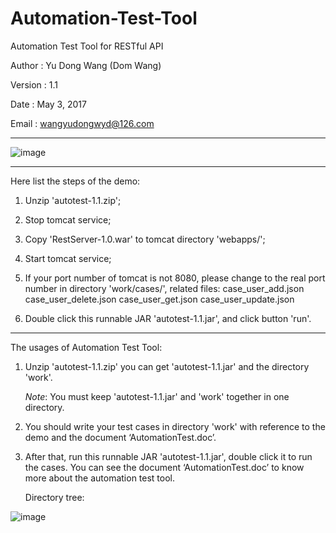 # Automation-Test-Tool

Automation Test Tool for RESTful API


Author	:  Yu Dong Wang (Dom Wang)

Version	:  1.1

Date	:  May 3, 2017

Email	:  wangyudongwyd@126.com

---------------------------------------------------------------------------------------------------------------------

![image](https://raw.githubusercontent.com/wangyudongdom/Automation-Test-Tool/master/screenshot_3.png)

---------------------------------------------------------------------------------------------------------------------
Here list the steps of the demo:

1. Unzip 'autotest-1.1.zip';


2. Stop tomcat service; 

3. Copy 'RestServer-1.0.war' to tomcat directory 'webapps/';

4. Start tomcat service;

5. If your port number of tomcat is not 8080, please change to the real port number in directory 'work/cases/', related files:
case_user_add.json
case_user_delete.json
case_user_get.json
case_user_update.json

5. Double click this runnable JAR 'autotest-1.1.jar', and click button 'run'.

---------------------------------------------------------------------------------------------------------------------
The usages of Automation Test Tool:

1. Unzip 'autotest-1.1.zip' you can get 'autotest-1.1.jar' and the directory 'work'.

   *Note*: You must keep 'autotest-1.1.jar' and 'work' together in one directory.

2. You should write your test cases in directory 'work' with reference to the demo and the document ‘AutomationTest.doc’.

3. After that, run this runnable JAR 'autotest-1.1.jar', double click it to run the cases.
   You can see the document ‘AutomationTest.doc’ to know more about the automation test tool.
   
   Directory tree: 

![image](https://raw.githubusercontent.com/wangyudongdom/Automation-Test-Tool/master/screenshot_4.png)


